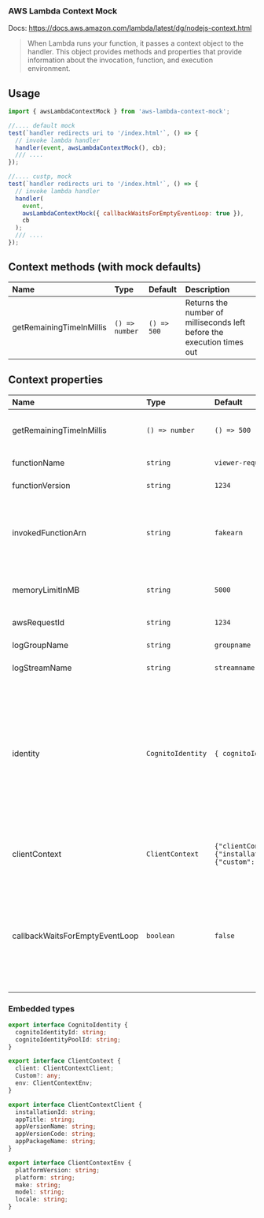 ### AWS Lambda Context Mock

Docs: https://docs.aws.amazon.com/lambda/latest/dg/nodejs-context.html

> When Lambda runs your function, it passes a context object to the handler. This object provides methods and properties that provide information about the invocation, function, and execution environment.

## Usage

```js
import { awsLambdaContextMock } from 'aws-lambda-context-mock';

//.... default mock
test(`handler redirects uri to '/index.html'`, () => {
  // invoke lambda handler
  handler(event, awsLambdaContextMock(), cb);
  /// ....
});

//.... custp, mock
test(`handler redirects uri to '/index.html'`, () => {
  // invoke lambda handler
  handler(
    event,
    awsLambdaContextMock({ callbackWaitsForEmptyEventLoop: true }),
    cb
  );
  /// ....
});
```

## Context methods (with mock defaults)

| Name                     | Type           | Default     | Description                                                            |
| :----------------------- | :------------- | :---------- | :--------------------------------------------------------------------- |
| getRemainingTimeInMillis | `() => number` | `() => 500` | Returns the number of milliseconds left before the execution times out |

## Context properties

| Name                           | Type              | Default                                                                                                                                                                                                                                                                       | Description                                                                                                                                                                                                                                                  |
| :----------------------------- | :---------------- | :---------------------------------------------------------------------------------------------------------------------------------------------------------------------------------------------------------------------------------------------------------------------------- | :----------------------------------------------------------------------------------------------------------------------------------------------------------------------------------------------------------------------------------------------------------- |
| getRemainingTimeInMillis       | `() => number`    | `() => 500`                                                                                                                                                                                                                                                                   | Returns the number of milliseconds left before the execution times out                                                                                                                                                                                       |
| functionName                   | `string`          | `viewer-request`                                                                                                                                                                                                                                                              | The name of the Lambda function.                                                                                                                                                                                                                             |
| functionVersion                | `string`          | `1234`                                                                                                                                                                                                                                                                        | The version of the function.                                                                                                                                                                                                                                 |
| invokedFunctionArn             | `string`          | `fakearn`                                                                                                                                                                                                                                                                     | The Amazon Resource Name (ARN) that's used to invoke the function. Indicates if the invoker specified a version number or alias.                                                                                                                             |
| memoryLimitInMB                | `string`          | `5000`                                                                                                                                                                                                                                                                        | The amount of memory that's allocated for the function.                                                                                                                                                                                                      |
| awsRequestId                   | `string`          | `1234`                                                                                                                                                                                                                                                                        | The identifier of the invocation request.                                                                                                                                                                                                                    |
| logGroupName                   | `string`          | `groupname`                                                                                                                                                                                                                                                                   | The log group for the function.                                                                                                                                                                                                                              |
| logStreamName                  | `string`          | `streamname`                                                                                                                                                                                                                                                                  | The log stream for the function instance.                                                                                                                                                                                                                    |
| identity                       | `CognitoIdentity` | `{ cognitoIdentityId: '12345', cognitoIdentityPoolId: '45678' }`                                                                                                                                                                                                              | (mobile apps) Information about the Amazon Cognito identity that authorized the request. <br>`cognitoIdentityId` - The authenticated Amazon Cognito identity. <br>`cognitoIdentityPoolId` - The Amazon Cognito identity pool that authorized the invocation. |
| clientContext                  | `ClientContext`   | `{"clientContext":{"client":{"installationId":"123456","appTitle":"app","appVersionName":"v2","appVersionCode":"000","appPackageName":"pkg"},"Custom":{"custom":"12345"},"env":{"platformVersion":"12345","platform":"12345","make":"12345","model":"12345","locale":"de"}}}` | (mobile apps) Client context that's provided to Lambda by the client application.                                                                                                                                                                            |
| callbackWaitsForEmptyEventLoop | `boolean`         | `false`                                                                                                                                                                                                                                                                       | Set to false to send the response right away when the callback executes, instead of waiting for the Node.js event loop to be empty. If this is false, any outstanding events continue to run during the next invocation.                                     |

### Embedded types

```ts
export interface CognitoIdentity {
  cognitoIdentityId: string;
  cognitoIdentityPoolId: string;
}

export interface ClientContext {
  client: ClientContextClient;
  Custom?: any;
  env: ClientContextEnv;
}

export interface ClientContextClient {
  installationId: string;
  appTitle: string;
  appVersionName: string;
  appVersionCode: string;
  appPackageName: string;
}

export interface ClientContextEnv {
  platformVersion: string;
  platform: string;
  make: string;
  model: string;
  locale: string;
}
```
